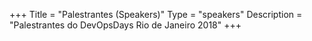 +++
Title = "Palestrantes (Speakers)"
Type = "speakers"
Description = "Palestrantes do DevOpsDays Rio de Janeiro 2018"
+++
